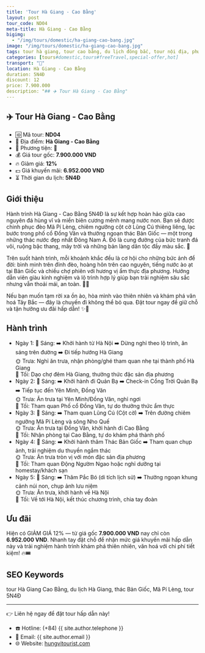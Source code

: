 ```yaml
---
title: 'Tour Hà Giang - Cao Bằng'
layout: post
tour_code: ND04
meta-title: Hà Giang - Cao Bằng
bigimg:
  - "/img/tours/domestic/ha-giang-cao-bang.jpg"
image: "/img/tours/domestic/ha-giang-cao-bang.jpg"
tags: tour hà giang, tour cao bằng, du lịch đông bắc, tour nội địa, phượt việt nam
categories: [tours#domestic,tours#freeTravel,special-offer,hot]
transport: "🚌"
location: Hà Giang - Cao Bằng
duration: 5N4Đ
discount: 12
price: 7.900.000
description: "## ✈️ Tour Hà Giang - Cao Bằng"
---
```


## ✈️ Tour Hà Giang - Cao Bằng 

- 🆔 Mã tour: **ND04**
- 📍 Địa điểm: **Hà Giang - Cao Bằng**
- 🚗 Phương tiện: **🚌**
- 💰 Giá tour gốc: **7.900.000 VND**
- 🔥 Giảm giá: **12%**
- 💵 Giá khuyến mãi: **6.952.000 VND**
- ⏳ Thời gian du lịch: **5N4Đ**

## Giới thiệu
Hành trình Hà Giang - Cao Bằng 5N4Đ là sự kết hợp hoàn hảo giữa cao nguyên đá hùng vĩ và miền biên cương mênh mang nước non. Bạn sẽ được chinh phục đèo Mã Pí Lèng, chiêm ngưỡng cột cờ Lũng Cú thiêng liêng, lạc bước trong phố cổ Đồng Văn và thưởng ngoạn thác Bản Giốc — một trong những thác nước đẹp nhất Đông Nam Á. Đó là cung đường của bức tranh đá vôi, ruộng bậc thang, mây trời và những bản làng dân tộc đầy màu sắc. 🌄

Trên suốt hành trình, mỗi khoảnh khắc đều là cơ hội cho những bức ảnh để đời: bình minh trên đỉnh đèo, hoàng hôn trên cao nguyên, tiếng nước ào ạt tại Bản Giốc và chiều chợ phiên với hương vị ẩm thực địa phương. Hướng dẫn viên giàu kinh nghiệm và lộ trình hợp lý giúp bạn trải nghiệm sâu sắc nhưng vẫn thoải mái, an toàn. 📸🍲

Nếu bạn muốn tạm rời xa ồn ào, hòa mình vào thiên nhiên và khám phá văn hoá Tây Bắc — đây là chuyến đi không thể bỏ qua. Đặt tour ngay để giữ chỗ và tận hưởng ưu đãi hấp dẫn! ✨🧭

## Hành trình
- Ngày 1:
  🌅 Sáng: ➡️ Khởi hành từ Hà Nội ➡️ Dừng nghỉ theo lộ trình, ăn sáng trên đường ➡️ Đi tiếp hướng Hà Giang  
  🌞 Trưa: Nghỉ ăn trưa, nhận phòng/ghé tham quan nhẹ tại thành phố Hà Giang  
  🌙 Tối: Dạo chợ đêm Hà Giang, thưởng thức đặc sản địa phương
- Ngày 2:
  🌅 Sáng: ➡️ Khởi hành đi Quản Bạ ➡️ Check-in Cổng Trời Quản Bạ ➡️ Tiếp tục đến Yên Minh, Đồng Văn  
  🌞 Trưa: Ăn trưa tại Yên Minh/Đồng Văn, nghỉ ngơi  
  🌙 Tối: Tham quan Phố cổ Đồng Văn, tự do thưởng thức ẩm thực
- Ngày 3:
  🌅 Sáng: ➡️ Tham quan Lũng Cú (Cột cờ) ➡️ Trên đường chiêm ngưỡng Mã Pí Lèng và sông Nho Quế  
  🌞 Trưa: Ăn trưa tại Đồng Văn, khởi hành đi Cao Bằng  
  🌙 Tối: Nhận phòng tại Cao Bằng, tự do khám phá thành phố
- Ngày 4:
  🌅 Sáng: ➡️ Khởi hành thăm Thác Bản Giốc ➡️ Tham quan chụp ảnh, trải nghiệm du thuyền ngắm thác  
  🌞 Trưa: Ăn trưa tròn vị với món đặc sản địa phương  
  🌙 Tối: Tham quan Động Ngườm Ngao hoặc nghỉ dưỡng tại homestay/khách sạn
- Ngày 5:
  🌅 Sáng: ➡️ Thăm Pắc Bó (di tích lịch sử) ➡️ Thưởng ngoạn khung cảnh núi non, chụp ảnh lưu niệm  
  🌞 Trưa: Ăn trưa, khởi hành về Hà Nội  
  🌙 Tối: Về tới Hà Nội, kết thúc chương trình, chia tay đoàn

## Ưu đãi
Hiện có GIẢM GIÁ 12% — từ giá gốc **7.900.000 VND** nay chỉ còn **6.952.000 VND**. Nhanh tay đặt chỗ để nhận mức giá khuyến mãi hấp dẫn này và trải nghiệm hành trình khám phá thiên nhiên, văn hoá với chi phí tiết kiệm! 🔥🎟️

## SEO Keywords
tour Hà Giang Cao Bằng, du lịch Hà Giang, thác Bản Giốc, Mã Pí Lèng, tour 5N4Đ

---

👉 Liên hệ ngay để đặt tour hấp dẫn này!

- ☎️ Hotline: (+84) {{ site.author.telephone }}
- 📧 Email: {{ site.author.email }}
- 🌐 Website: [hungvitourist.com](https://hungvitourist.com)

